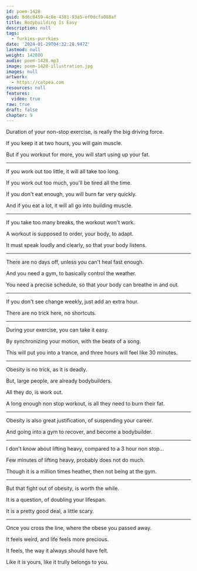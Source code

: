 ```yaml
---
id: poem-1428
guid: 8d6c8459-4c0e-4381-93a5-ef0dcfa088af
title: Bodybuilding Is Easy
description: null
tags:
  - furkies-purrkies
date: '2024-01-29T04:32:28.947Z'
lastmod: null
weight: 142800
audio: poem-1428.mp3
image: poem-1428-illustration.jpg
images: null
artwork:
  - https://catpea.com
resources: null
features:
  video: true
raw: true
draft: false
chapter: 9
---
```


Duration of your non-stop exercise,
is really the big driving force.

If you keep it at two hours,
you will gain muscle.

But if you workout for more,
you will start using up your fat.

---

If you work out too little,
it will all take too long.

If you work out too much,
you'll be tired all the time.

If you don't eat enough,
you will burn far very quickly.

And if you eat a lot,
it will all go into building muscle.

---

If you take too many breaks,
the workout won't work.

A workout is supposed to order,
your body, to adapt.

It must speak loudly and clearly,
so that your body listens.

---

There are no days off,
unless you can't heal fast enough.

And you need a gym,
to basically control the weather.

You need a precise schedule,
so that your body can breathe in and out.

---

If you don't see change weekly,
just add an extra hour.

There are no trick here,
no shortcuts.

---

During your exercise,
you can take it easy.

By synchronizing your motion,
with the beats of a song.

This will put you into a trance,
and three hours will feel like 30 minutes.

---

Obesity is no trick,
as it is deadly.

But, large people,
are already bodybuilders.

All they do,
is work out.

A long enough non stop workout,
is all they need to burn their fat.

---

Obesity is also great justification,
of suspending your career.

And going into a gym to recover,
and become a bodybuilder.

---

I don't know about lifting heavy,
compared to a 3 hour non stop...

Few minutes of lifting heavy,
probably does not do much.

Though it is a million times heather,
then not being at the gym.

---

But that fight out of obesity,
is worth the while.

It is a question,
of doubling your lifespan.

It is a pretty good deal,
a little scary.

---

Once you cross the line,
where the obese you passed away.

It feels weird,
and life feels more precious.

It feels,
the way it always should have felt.

Like it is yours,
like it trully belongs to you.
